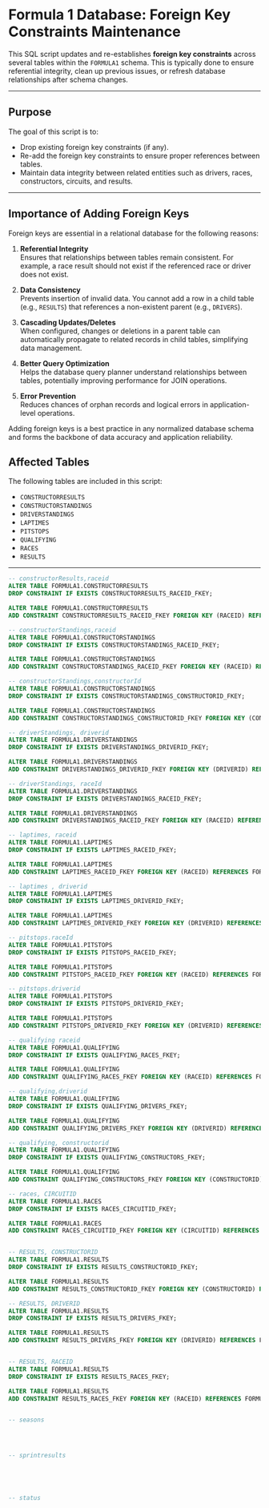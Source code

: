 # Formula 1 Database: Foreign Key Constraints Maintenance

This SQL script updates and re-establishes **foreign key constraints** across several tables within the `FORMULA1` schema. This is typically done to ensure referential integrity, clean up previous issues, or refresh database relationships after schema changes.

---

## Purpose

The goal of this script is to:
- Drop existing foreign key constraints (if any).
- Re-add the foreign key constraints to ensure proper references between tables.
- Maintain data integrity between related entities such as drivers, races, constructors, circuits, and results.

---

##  Importance of Adding Foreign Keys

Foreign keys are essential in a relational database for the following reasons:

1. **Referential Integrity**  
   Ensures that relationships between tables remain consistent. For example, a race result should not exist if the referenced race or driver does not exist.

2. **Data Consistency**  
   Prevents insertion of invalid data. You cannot add a row in a child table (e.g., `RESULTS`) that references a non-existent parent (e.g., `DRIVERS`).

3. **Cascading Updates/Deletes**  
   When configured, changes or deletions in a parent table can automatically propagate to related records in child tables, simplifying data management.

4. **Better Query Optimization**  
   Helps the database query planner understand relationships between tables, potentially improving performance for JOIN operations.

5. **Error Prevention**  
   Reduces chances of orphan records and logical errors in application-level operations.

Adding foreign keys is a best practice in any normalized database schema and forms the backbone of data accuracy and application reliability.

## Affected Tables

The following tables are included in this script:

- `CONSTRUCTORRESULTS`
- `CONSTRUCTORSTANDINGS`
- `DRIVERSTANDINGS`
- `LAPTIMES`
- `PITSTOPS` 
- `QUALIFYING`
- `RACES`
- `RESULTS`

---



```sql
-- constructorResults,raceid
ALTER TABLE FORMULA1.CONSTRUCTORRESULTS
DROP CONSTRAINT IF EXISTS CONSTRUCTORRESULTS_RACEID_FKEY;

ALTER TABLE FORMULA1.CONSTRUCTORRESULTS
ADD CONSTRAINT CONSTRUCTORRESULTS_RACEID_FKEY FOREIGN KEY (RACEID) REFERENCES FORMULA1.RACES (RACEID);

-- constructorStandings,raceid
ALTER TABLE FORMULA1.CONSTRUCTORSTANDINGS
DROP CONSTRAINT IF EXISTS CONSTRUCTORSTANDINGS_RACEID_FKEY;

ALTER TABLE FORMULA1.CONSTRUCTORSTANDINGS
ADD CONSTRAINT CONSTRUCTORSTANDINGS_RACEID_FKEY FOREIGN KEY (RACEID) REFERENCES FORMULA1.RACES (RACEID);

-- constructorStandings,constructorId
ALTER TABLE FORMULA1.CONSTRUCTORSTANDINGS
DROP CONSTRAINT IF EXISTS CONSTRUCTORSTANDINGS_CONSTRUCTORID_FKEY;

ALTER TABLE FORMULA1.CONSTRUCTORSTANDINGS
ADD CONSTRAINT CONSTRUCTORSTANDINGS_CONSTRUCTORID_FKEY FOREIGN KEY (CONSTRUCTORID) REFERENCES FORMULA1.CONSTRUCTORS (CONSTRUCTORID);

-- driverStandings, driverid 
ALTER TABLE FORMULA1.DRIVERSTANDINGS
DROP CONSTRAINT IF EXISTS DRIVERSTANDINGS_DRIVERID_FKEY;

ALTER TABLE FORMULA1.DRIVERSTANDINGS
ADD CONSTRAINT DRIVERSTANDINGS_DRIVERID_FKEY FOREIGN KEY (DRIVERID) REFERENCES FORMULA1.DRIVERS (DRIVERID);

-- driverStandings, raceId 
ALTER TABLE FORMULA1.DRIVERSTANDINGS
DROP CONSTRAINT IF EXISTS DRIVERSTANDINGS_RACEID_FKEY;

ALTER TABLE FORMULA1.DRIVERSTANDINGS
ADD CONSTRAINT DRIVERSTANDINGS_RACEID_FKEY FOREIGN KEY (RACEID) REFERENCES FORMULA1.RACES (RACEID);

-- laptimes, raceid
ALTER TABLE FORMULA1.LAPTIMES
DROP CONSTRAINT IF EXISTS LAPTIMES_RACEID_FKEY;

ALTER TABLE FORMULA1.LAPTIMES
ADD CONSTRAINT LAPTIMES_RACEID_FKEY FOREIGN KEY (RACEID) REFERENCES FORMULA1.RACES (RACEID);

-- laptimes , driverid
ALTER TABLE FORMULA1.LAPTIMES
DROP CONSTRAINT IF EXISTS LAPTIMES_DRIVERID_FKEY;

ALTER TABLE FORMULA1.LAPTIMES
ADD CONSTRAINT LAPTIMES_DRIVERID_FKEY FOREIGN KEY (DRIVERID) REFERENCES FORMULA1.DRIVERS (DRIVERID);

-- pitstops.raceId
ALTER TABLE FORMULA1.PITSTOPS
DROP CONSTRAINT IF EXISTS PITSTOPS_RACEID_FKEY;

ALTER TABLE FORMULA1.PITSTOPS
ADD CONSTRAINT PITSTOPS_RACEID_FKEY FOREIGN KEY (RACEID) REFERENCES FORMULA1.RACES (RACEID);

-- pitstops.driverid
ALTER TABLE FORMULA1.PITSTOPS
DROP CONSTRAINT IF EXISTS PITSTOPS_DRIVERID_FKEY;

ALTER TABLE FORMULA1.PITSTOPS
ADD CONSTRAINT PITSTOPS_DRIVERID_FKEY FOREIGN KEY (DRIVERID) REFERENCES FORMULA1.DRIVERS (DRIVERID);

-- qualifying raceid  
ALTER TABLE FORMULA1.QUALIFYING
DROP CONSTRAINT IF EXISTS QUALIFYING_RACES_FKEY;

ALTER TABLE FORMULA1.QUALIFYING
ADD CONSTRAINT QUALIFYING_RACES_FKEY FOREIGN KEY (RACEID) REFERENCES FORMULA1.RACES (RACEID);

-- qualifying,driverid
ALTER TABLE FORMULA1.QUALIFYING
DROP CONSTRAINT IF EXISTS QUALIFYING_DRIVERS_FKEY;

ALTER TABLE FORMULA1.QUALIFYING
ADD CONSTRAINT QUALIFYING_DRIVERS_FKEY FOREIGN KEY (DRIVERID) REFERENCES FORMULA1.DRIVERS (DRIVERID);

-- qualifying, constructorid
ALTER TABLE FORMULA1.QUALIFYING
DROP CONSTRAINT IF EXISTS QUALIFYING_CONSTRUCTORS_FKEY;

ALTER TABLE FORMULA1.QUALIFYING
ADD CONSTRAINT QUALIFYING_CONSTRUCTORS_FKEY FOREIGN KEY (CONSTRUCTORID) REFERENCES FORMULA1.CONSTRUCTORS (CONSTRUCTORID);

-- races, CIRCUITID
ALTER TABLE FORMULA1.RACES
DROP CONSTRAINT IF EXISTS RACES_CIRCUITID_FKEY;

ALTER TABLE FORMULA1.RACES
ADD CONSTRAINT RACES_CIRCUITID_FKEY FOREIGN KEY (CIRCUITID) REFERENCES FORMULA1.CIRCUITS(CIRCUITID);


-- RESULTS, CONSTRUCTORID
ALTER TABLE FORMULA1.RESULTS
DROP CONSTRAINT IF EXISTS RESULTS_CONSTRUCTORID_FKEY;

ALTER TABLE FORMULA1.RESULTS
ADD CONSTRAINT RESULTS_CONSTRUCTORID_FKEY FOREIGN KEY (CONSTRUCTORID) REFERENCES FORMULA1.CONSTRUCTORS(CONSTRUCTORID);

-- RESULTS, DRIVERID
ALTER TABLE FORMULA1.RESULTS
DROP CONSTRAINT IF EXISTS RESULTS_DRIVERS_FKEY;

ALTER TABLE FORMULA1.RESULTS
ADD CONSTRAINT RESULTS_DRIVERS_FKEY FOREIGN KEY (DRIVERID) REFERENCES FORMULA1.DRIVERS (DRIVERID);


-- RESULTS, RACEID
ALTER TABLE FORMULA1.RESULTS
DROP CONSTRAINT IF EXISTS RESULTS_RACES_FKEY;

ALTER TABLE FORMULA1.RESULTS
ADD CONSTRAINT RESULTS_RACES_FKEY FOREIGN KEY (RACEID) REFERENCES FORMULA1.RACES (RACEID);


-- seasons




-- sprintresults





-- status 











